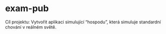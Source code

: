 # exam-pub

Cíl projektu: Vytvořit aplikaci simulující “hospodu”, která simuluje standardní chování v
reálném světě.
